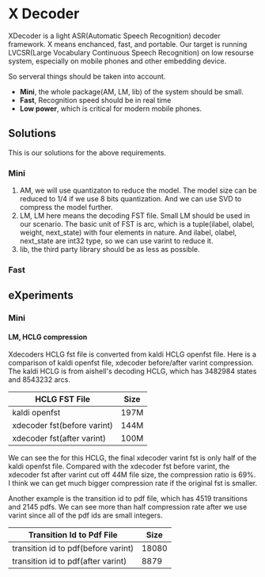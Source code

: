 # X Decoder

XDecoder is a light ASR(Automatic Speech Recognition) decoder framework. 
X means enchanced, fast, and portable. Our target is running 
LVCSR(Large Vocabulary Continuous Speech Recognition) on low resourse system,
especially on mobile phones and other embedding device. 

So serveral things should be taken into account.

- **Mini**, the whole package(AM, LM, lib) of the system should be small.
- **Fast**, Recognition speed should be in real time
- **Low power**, which is critical for modern mobile phones.


## Solutions

This is our solutions for the above requirements.

### Mini
1. AM, we will use quantizaton to reduce the model. The model size can be reduced to 1/4 if we use 8 bits quantization. And we can use SVD to compress the model further.
2. LM, LM here means the decoding FST file. Small LM should be used in our scenario. The basic unit of FST is arc,
which is a tuple(ilabel, olabel, weight, next\_state) with four elements in nature. And ilabel, olabel, next\_state are int32 type, 
so we can use varint to reduce it.
3. lib, the third party library should be as less as possible.

### Fast


## eXperiments

### Mini

#### LM, HCLG compression
    
Xdecoders HCLG fst file is converted from kaldi HCLG openfst file. Here is a comparison of kaldi openfst file, xdecoder before/after varint compression.
The kaldi HCLG is from aishell's decoding HCLG, which has 3482984 states and 8543232 arcs.

| HCLG FST File               | Size |
|-----------------------------|------|
| kaldi openfst               | 197M |
| xdecoder fst(before varint) | 144M |
| xdecoder fst(after varint)  | 100M |

We can see the for this HCLG, the final xdecoder varint fst is only half of the kaldi openfst file.
Compared with the xdecoder fst before varint, the xdecoder fst after varint cut off 44M file size, the compression ratio is 69%.
I think we can get much bigger compression rate if the original fst is smaller.

Another example is the transition id to pdf file, which has 4519 transitions and 2145 pdfs.
We can see more than half compression rate after we use varint since all of the pdf ids are small integers.

| Transition Id to Pdf File           | Size  |
|-------------------------------------|-------|
| transition id to pdf(before varint) | 18080 |
| transition id to pdf(after varint)  | 8879  |

